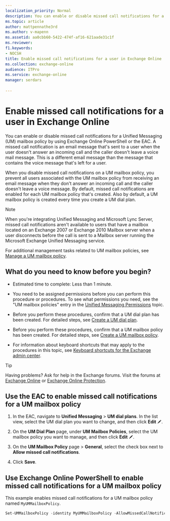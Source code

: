 ```yaml
---
localization_priority: Normal
description: You can enable or disable missed call notifications for a Unified Messaging (UM) mailbox policy by using Exchange Online PowerShell or the EAC. A missed call notification is an email message that's sent to a user when the user doesn't answer an incoming call and the caller doesn't leave a voice mail message. This is a different email message than the message that contains the voice message that's left for a user.
ms.topic: article
author: mattpennathe3rd
ms.author: v-mapenn
ms.assetid: aa0cbb60-5422-474f-af16-621aade31c1f
ms.reviewer: 
f1.keywords:
- NOCSH
title: Enable missed call notifications for a user in Exchange Online
ms.collection: exchange-online
audience: ITPro
ms.service: exchange-online
manager: serdars

---
```


# Enable missed call notifications for a user in Exchange Online

You can enable or disable missed call notifications for a Unified Messaging (UM) mailbox policy by using Exchange Online PowerShell or the EAC. A missed call notification is an email message that's sent to a user when the user doesn't answer an incoming call and the caller doesn't leave a voice mail message. This is a different email message than the message that contains the voice message that's left for a user.

When you disable missed call notifications on a UM mailbox policy, you prevent all users associated with the UM mailbox policy from receiving an email message when they don't answer an incoming call and the caller doesn't leave a voice message. By default, missed call notifications are enabled for each UM mailbox policy that's created. Also by default, a UM mailbox policy is created every time you create a UM dial plan.

> [!NOTE]
> When you're integrating Unified Messaging and Microsoft Lync Server, missed call notifications aren't available to users that have a mailbox located on an Exchange 2007 or Exchange 2010 Mailbox server when a user disconnects before the call is sent to a Mailbox server running the Microsoft Exchange Unified Messaging service.

For additional management tasks related to UM mailbox policies, see [Manage a UM mailbox policy](../../voice-mail-unified-messaging/set-up-voice-mail/manage-um-mailbox-policy.md).

## What do you need to know before you begin?

- Estimated time to complete: Less than 1 minute.

- You need to be assigned permissions before you can perform this procedure or procedures. To see what permissions you need, see the "UM mailbox policies" entry in the [Unified Messaging Permissions](https://technet.microsoft.com/library/d326c3bc-8f33-434a-bf02-a83cc26a5498.aspx) topic.

- Before you perform these procedures, confirm that a UM dial plan has been created. For detailed steps, see [Create a UM dial plan](../../voice-mail-unified-messaging/connect-voice-mail-system/create-um-dial-plan.md).

- Before you perform these procedures, confirm that a UM mailbox policy has been created. For detailed steps, see [Create a UM mailbox policy](../../voice-mail-unified-messaging/set-up-voice-mail/create-um-mailbox-policy.md).

- For information about keyboard shortcuts that may apply to the procedures in this topic, see [Keyboard shortcuts for the Exchange admin center](../../accessibility/keyboard-shortcuts-in-admin-center.md).

> [!TIP]
> Having problems? Ask for help in the Exchange forums. Visit the forums at [Exchange Online](https://go.microsoft.com/fwlink/p/?linkId=267542) or [Exchange Online Protection](https://go.microsoft.com/fwlink/p/?linkId=285351).

## Use the EAC to enable missed call notifications for a UM mailbox policy

1. In the EAC, navigate to **Unified Messaging** \> **UM dial plans**. In the list view, select the UM dial plan you want to change, and then click **Edit** ![Edit icon](../../media/ITPro_EAC_EditIcon.gif).

2. On the **UM Dial Plan** page, under **UM Mailbox Policies**, select the UM mailbox policy you want to manage, and then click **Edit** ![Edit icon](../../media/ITPro_EAC_EditIcon.gif).

3. On the **UM Mailbox Policy** page \> **General**, select the check box next to **Allow missed call notifications**.

4. Click **Save**.

## Use Exchange Online PowerShell to enable missed call notifications for a UM mailbox policy

This example enables missed call notifications for a UM mailbox policy named `MyUMMailboxPolicy`.

```PowerShell
Set-UMMailboxPolicy -identity MyUMMailboxPolicy -AllowMissedCallNotifications $true
```
